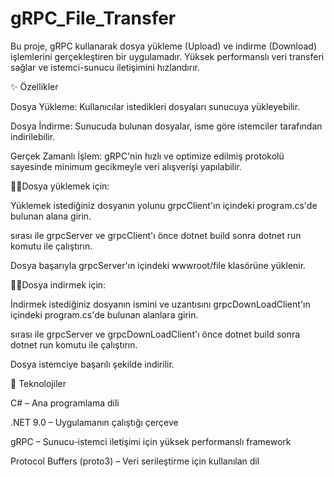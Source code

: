 # gRPC_File_Transfer
 Bu proje, gRPC kullanarak dosya yükleme (Upload) ve indirme (Download) işlemlerini gerçekleştiren bir uygulamadır. Yüksek performanslı veri transferi sağlar ve istemci-sunucu iletişimini hızlandırır.
 
✨ Özellikler

Dosya Yükleme: Kullanıcılar istedikleri dosyaları sunucuya yükleyebilir.

Dosya İndirme: Sunucuda bulunan dosyalar, isme göre istemciler tarafından indirilebilir.

Gerçek Zamanlı İşlem: gRPC'nin hızlı ve optimize edilmiş protokolü sayesinde minimum gecikmeyle veri alışverişi yapılabilir.



👨‍💻Dosya yüklemek için:

Yüklemek istediğiniz dosyanın yolunu grpcClient'ın içindeki program.cs'de bulunan alana girin.

sırası ile grpcServer ve grpcClient'ı önce dotnet build sonra dotnet run komutu ile çalıştırın.

Dosya başarıyla grpcServer'ın içindeki wwwroot/file klasörüne yüklenir.


👨‍💻Dosya indirmek için:

İndirmek istediğiniz dosyanın ismini ve uzantısını grpcDownLoadClient'ın içindeki program.cs'de bulunan alanlara girin.

sırası ile grpcServer ve grpcDownLoadClient'ı önce dotnet build sonra dotnet run komutu ile çalıştırın.

Dosya istemciye başarılı şekilde indirilir.


🌟 Teknolojiler

C# – Ana programlama dili

.NET 9.0 – Uygulamanın çalıştığı çerçeve

gRPC – Sunucu-istemci iletişimi için yüksek performanslı framework

Protocol Buffers (proto3) – Veri serileştirme için kullanılan dil

